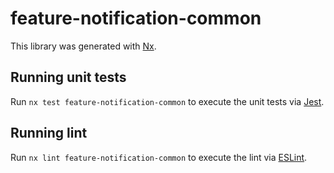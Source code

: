 # feature-notification-common

This library was generated with [Nx](https://nx.dev).

## Running unit tests

Run `nx test feature-notification-common` to execute the unit tests via [Jest](https://jestjs.io).

## Running lint

Run `nx lint feature-notification-common` to execute the lint via [ESLint](https://eslint.org/).
